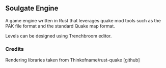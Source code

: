 
## Soulgate Engine 

A game engine written in Rust that leverages quake mod tools such as the PAK file format and the standard Quake map format.  

Levels can be designed using Trenchbroom editor. 









### Credits 

Rendering libraries taken from  Thinkofname/rust-quake [github]
